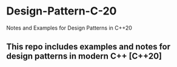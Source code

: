 # Design-Pattern-C-20
Notes and Examples for Design Patterns in C++20

## This repo includes examples and notes for design patterns in modern C++ [C++20]
